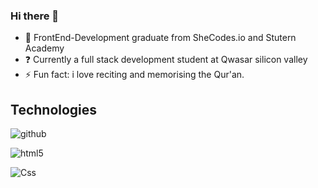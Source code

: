 ### Hi there 👋

 - 👯 FrontEnd-Development graduate from SheCodes.io and Stutern Academy
 - ❓ Currently a full stack development student at Qwasar silicon valley 
 - ⚡ Fun fact: i love reciting and memorising the Qur'an.

## Technologies

![github](https://img.shields.io/badge/GitHub-000000?style=for-the-badge&logo=GitHub&logoColor=white)

![html5](https://img.shields.io/badge/html5-red?style=for-the-badge&logo=html5&logoColor=white)

![Css](https://img.shields.io/badge/css-red?style=for-the-badge&logo=css&logoColor=white)
